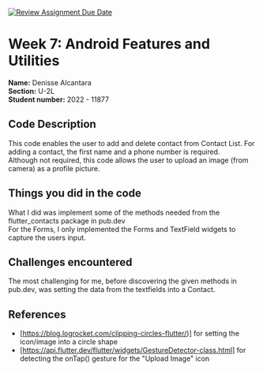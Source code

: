 [![Review Assignment Due Date](https://classroom.github.com/assets/deadline-readme-button-22041afd0340ce965d47ae6ef1cefeee28c7c493a6346c4f15d667ab976d596c.svg)](https://classroom.github.com/a/yI103iis)
# Week 7: Android Features and Utilities

**Name:** Denisse Alcantara <br/>
**Section:** U-2L <br/>
**Student number:** 2022 - 11877 <br/>

## Code Description

This code enables the user to add and delete contact from Contact List. For adding a contact, the first name and a phone number is required. <br/>
Although not required, this code allows the user to upload an image (from camera) as a profile picture. 

## Things you did in the code

What I did was implement some of the methods needed from the flutter_contacts package in pub.dev <br/>
For the Forms, I only implemented the Forms and TextField widgets to capture the users input. 

## Challenges encountered

The most challenging for me, before discovering the given methods in pub.dev, was setting the data from the textfields into a Contact. 

## References

- [https://blog.logrocket.com/clipping-circles-flutter/)] for setting the icon/image into a circle shape
- [https://api.flutter.dev/flutter/widgets/GestureDetector-class.html] for detecting the onTap() gesture for the "Upload Image" icon
